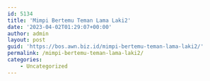 ```yaml
---
id: 5134
title: 'Mimpi Bertemu Teman Lama Laki2'
date: '2023-04-02T01:29:07+00:00'
author: admin
layout: post
guid: 'https://bos.awn.biz.id/mimpi-bertemu-teman-lama-laki2/'
permalink: /mimpi-bertemu-teman-lama-laki2/
categories:
    - Uncategorized
---
```


